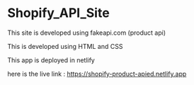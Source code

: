# Shopify_API_Site
This site is developed using fakeapi.com (product api)

This is developed using HTML and CSS

This app is deployed in netlify

here is the live link : https://shopify-product-apied.netlify.app
